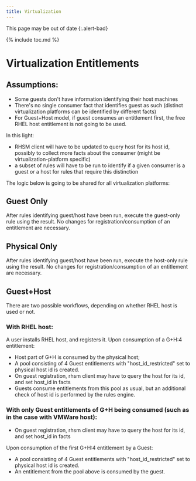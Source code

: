 ```yaml
---
title: Virtualization 
---
```

This page may be out of date
{:.alert-bad}

{% include toc.md %}

# Virtualization Entitlements

## Assumptions:
* Some guests don't have information identifying their host machines
* There's no single consumer fact that identifies guest as such (distinct
  virtualization platforms can be identified by different facts)
* For Guest+Host model, if guest consumes an entitlement first, the free RHEL
  host entitlement is not going to be used.

In this light:

* RHSM client will have to be updated to query host for its host id, possibly
  to collect more facts about the consumer (might be virtualization-platform
  specific)
* a subset of rules will have to be run to identify if a given consumer is a
  guest or a host for rules that require this distinction

The logic below is going to be shared for all virtualization platforms:

## Guest Only
After rules identifying guest/host have been run, execute the guest-only rule
using the result. No changes for registration/consumption of an entitlement are
necessary.

## Physical Only
After rules identifying guest/host have been run, execute the host-only rule
using the result. No changes for registration/consumption of an entitlement are
necessary.

## Guest+Host
There are two possible workflows, depending on whether RHEL host is used or
not.

### With RHEL host:
A user installs RHEL host, and registers it. Upon consumption of a G+H:4 entitlement:

* Host part of G+H is consumed by the physical host;
* A pool consisting of 4 Guest entitlements with "host_id_restricted" set to
  physical host id is created.
* On guest registration, rhsm client may have to query the host for its id, and
  set host_id in facts
* Guests consume entitlements from this pool as usual, but an additional check
  of host id is performed by the rules engine.

### With only Guest entitlements of G+H being consumed (such as in the case with VMWare host):
* On guest registration, rhsm client may have to query the host for its id, and
  set host_id in facts

Upon consumption of the first G+H:4 entitlement by a Guest:

* A pool consisting of 4 Guest entitlements with "host_id_restricted" set to
  physical host id is created.
* An entitlement from the pool above is consumed by the guest.
